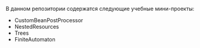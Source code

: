 В данном репозитории содержатся следующие учебные мини-проекты:

* CustomBeanPostProcessor
* NestedResources
* Trees
* FiniteAutomaton
